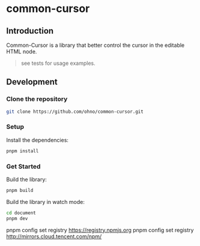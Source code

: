 # common-cursor

## Introduction

Common-Cursor is a library that better control the cursor in the editable HTML node.

> see tests for usage examples.

## Development

### Clone the repository

```bash
git clone https://github.com/ohno/common-cursor.git
```

### Setup

Install the dependencies:

```bash
pnpm install
```

### Get Started

Build the library:

```bash
pnpm build
```

Build the library in watch mode:

```bash
cd document
pnpm dev
```



pnpm config set registry https://registry.npmjs.org
pnpm config set registry http://mirrors.cloud.tencent.com/npm/
